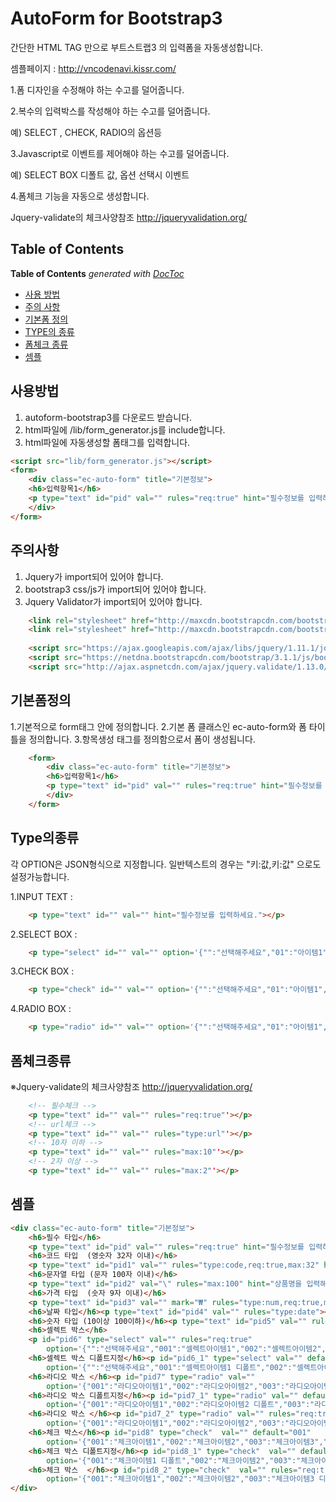 AutoForm for Bootstrap3
=========================


간단한 HTML TAG 만으로 부트스트랩3 의 입력폼을 자동생성합니다.

셈플페이지 : http://vncodenavi.kissr.com/

 1.폼 디자인을 수정해야 하는 수고를 덜어줍니다.

 2.복수의 입력박스를 작성해야 하는 수고를 덜어줍니다.

   예) SELECT , CHECK, RADIO의 옵션등

 3.Javascript로 이벤트를 제어해야 하는 수고를 덜어줍니다.

   예) SELECT BOX 디폴트 값, 옵션 선택시 이벤트

 4.폼체크 기능을 자동으로 생성합니다.

   Jquery-validate의 체크사양참조 http://jqueryvalidation.org/




## Table of Contents
<!-- START doctoc generated TOC please keep comment here to allow auto update -->
<!-- DON'T EDIT THIS SECTION, INSTEAD RE-RUN doctoc TO UPDATE -->
**Table of Contents**  *generated with [DocToc](http://doctoc.herokuapp.com/)*

- [사용 방법](#사용방법)
- [주의 사항](#주의사항)
- [기본폼 정의](#기본폼정의)
- [TYPE의 종류](#Type의종류)
- [폼체크 종류](#폼체크종류)
- [셈플](#셈플)


<!-- END doctoc generated TOC please keep comment here to allow auto update -->


## 사용방법
  1. autoform-bootstrap3를 다운로드 받습니다.
  2. html파일에 /lib/form_generator.js를 include합니다.
  3. html파일에 자동생성할 폼태그를 입력합니다.
```html
<script src="lib/form_generator.js"></script>
<form>
    <div class="ec-auto-form" title="기본정보">
    <h6>입력항목1</h6>
    <p type="text" id="pid" val="" rules="req:true" hint="필수정보를 입력하세요."></p>
    </div>
</form>
```

## 주의사항
  1. Jquery가 import되어 있어야 합니다.
  2. bootstrap3 css/js가 import되어 있어야 합니다.
  3. Jquery Validator가 import되어 있어야 합니다.

```html
    <link rel="stylesheet" href="http://maxcdn.bootstrapcdn.com/bootstrap/3.2.0/css/bootstrap.min.css">
    <link rel="stylesheet" href="http://maxcdn.bootstrapcdn.com/bootstrap/3.2.0/css/bootstrap-theme.min.css">
    
    <script src="https://ajax.googleapis.com/ajax/libs/jquery/1.11.1/jquery.min.js"></script>
    <script src="https://netdna.bootstrapcdn.com/bootstrap/3.1.1/js/bootstrap.min.js"></script>
    <script src="http://ajax.aspnetcdn.com/ajax/jquery.validate/1.13.0/jquery.validate.min.js"></script>
```


## 기본폼정의
  1.기본적으로 form태그 안에 정의합니다.
  2.기본 폼 클래스인 ec-auto-form와 폼 타이틀을 정의합니다.
  3.항목생성 태그를 정의함으로서 폼이 생성됩니다.<p type=""></p>
```html
    <form>
        <div class="ec-auto-form" title="기본정보">
        <h6>입력항목1</h6>
        <p type="text" id="pid" val="" rules="req:true" hint="필수정보를 입력하세요."></p>
        </div>
    </form>
```

## Type의종류
  
  각 OPTION은 JSON형식으로 지정합니다.
  일반텍스트의 경우는 "키:값,키:값" 으로도 설정가능합니다.
  
  1.INPUT TEXT :
```html
    <p type="text" id="" val="" hint="필수정보를 입력하세요."></p>
```

  2.SELECT BOX :
    
```html
    <p type="select" id="" val="" option='{"":"선택해주세요","01":"아이템1","02":"아이템2","03":"아이템3"}'></p>
```

  3.CHECK BOX :
```html
    <p type="check" id="" val="" option='{"":"선택해주세요","01":"아이템1","02":"아이템2","03":"아이템3"}'></p>
```

  4.RADIO BOX :
```html
    <p type="radio" id="" val="" option='{"":"선택해주세요","01":"아이템1","02":"아이템2","03":"아이템3"}'></p>
```

## 폼체크종류

  ※Jquery-validate의 체크사양참조 http://jqueryvalidation.org/
```html
    <!-- 필수체크 -->
    <p type="text" id="" val="" rules="req:true"'></p>
    <!-- url체크 -->
    <p type="text" id="" val="" rules="type:url"'></p>    
    <!-- 10자 이하 -->
    <p type="text" id="" val="" rules="max:10"'></p>
    <!-- 2자 이상 -->
    <p type="text" id="" val="" rules="max:2"'></p>            
```
  
## 셈플
```html
<div class="ec-auto-form" title="기본정보">
    <h6>필수 타입</h6>
    <p type="text" id="pid" val="" rules="req:true" hint="필수정보를 입력하세요."></p>
    <h6>코드 타입  (영숫자 32자 이내)</h6>
    <p type="text" id="pid1" val="" rules="type:code,req:true,max:32" hint="(예) 001-123、apple_01-b"></p>
    <h6>문자열 타입 (문자 100자 이내)</h6>
    <p type="text" id="pid2" val="\" rules="max:100" hint="상품명을 입력해주세요."></p>
    <h6>가격 타입  (숫자 9자 이내)</h6>
    <p type="text" id="pid3" val="" mark="₩" rules="type:num,req:true,max:9" hint=""></p>
    <h6>날짜 타입</h6><p type="text" id="pid4" val="" rules="type:date"></p>
    <h6>숫자 타입 (10이상 100이하)</h6><p type="text" id="pid5" val="" rules="type:dig,min:10,max:100"></p>
    <h6>셀렉트 박스</h6>
    <p id="pid6" type="select" val="" rules="req:true"
        option='{"":"선택해주세요","001":"셀렉트아이템1","002":"셀렉트아이템2","003":"셀렉트아이템3"}'></p>
    <h6>셀렉트 박스 디폴트지정</h6><p id="pid6_1" type="select" val="" default="001"
        option='{"":"선택해주세요","001":"셀렉트아이템1 디폴트","002":"셀렉트아이템2","003":"셀렉트아이템3"}'></p>
    <h6>라디오 박스 </h6><p id="pid7" type="radio" val=""
        option='{"001":"라디오아이템1","002":"라디오아이템2","003":"라디오아이템3","004":"라디오아이템4"}'></p>
    <h6>라디오 박스 디폴트지정</h6><p id="pid7_1" type="radio" val="" default="002"
        option='{"001":"라디오아이템1","002":"라디오아이템2 디폴트","003":"라디오아이템3","004":"라디오아이템4"}'></p>
    <h6>라디오 박스 </h6><p id="pid7_2" type="radio" val="" rules="req:true"
        option='{"001":"라디오아이템1","002":"라디오아이템2","003":"라디오아이템3"}'></p>
    <h6>체크 박스</h6><p id="pid8" type="check"  val="" default="001"
        option='{"001":"체크아이템1","002":"체크아이템2","003":"체크아이템3","004":"체크아이템4"}'></p>
    <h6>체크 박스 디폴트지정</h6><p id="pid8_1" type="check"  val="" default="003,001"
        option='{"001":"체크아이템1 디폴트","002":"체크아이템2","003":"체크아이템3 디폴트","004":"체크아이템4"}'></p>
    <h6>체크 박스  </h6><p id="pid8_2" type="check"  val="" rules="req:true"
        option='{"001":"체크아이템1","002":"체크아이템2","003":"체크아이템3 디폴트"}'></p>
</div>
```
